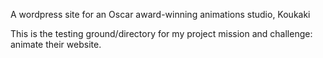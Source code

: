 A wordpress site for an Oscar award-winning animations studio, Koukaki

This is the testing ground/directory for my project mission and challenge:
 animate their website.
